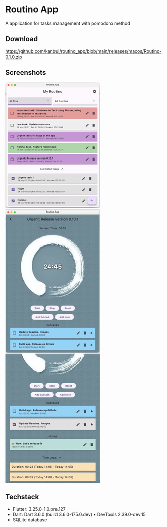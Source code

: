 # Routino App
A application for tasks management with pomodoro method

## Download
https://github.com/kanbui/routino_app/blob/main/releases/macos/Routino-0.1.0.zip

## Screenshots

<img src=".github/docs/images/screenshot-1.jpg" width="300" height="400">

<img src=".github/docs/images/screenshot-2.jpg" width="300">

<img src=".github/docs/images/screenshot-3.jpg" width="300">


## Techstack
- Flutter: 3.25.0-1.0.pre.127
- Dart: Dart 3.6.0 (build 3.6.0-175.0.dev) • DevTools 2.39.0-dev.15
- SQLite database

